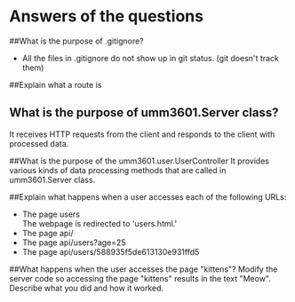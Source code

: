 # Answers of the questions
##What is the purpose of .gitignore?  

* All the files in .gitignore do not show up in git status. (git doesn't track them)  

##Explain what a route is  

## What is the purpose of umm3601.Server class?  

It receives HTTP requests from the client and responds to the client with processed data.  

##What is the purpose of the umm3601.user.UserController
It provides various kinds of data processing methods that are called in umm3601.Server class.

##Explain what happens when a user accesses each of the following URLs: 
* The page users    
The webpage is redirected to 'users.html.'  
* The page api/  
* The page api/users?age=25  
* The page api/users/588935f5de613130e931ffd5  

##What happens when the user accesses the page "kittens"? Modify the server code so accessing the page "kittens" results in the text "Meow". Describe what you did and how it worked.